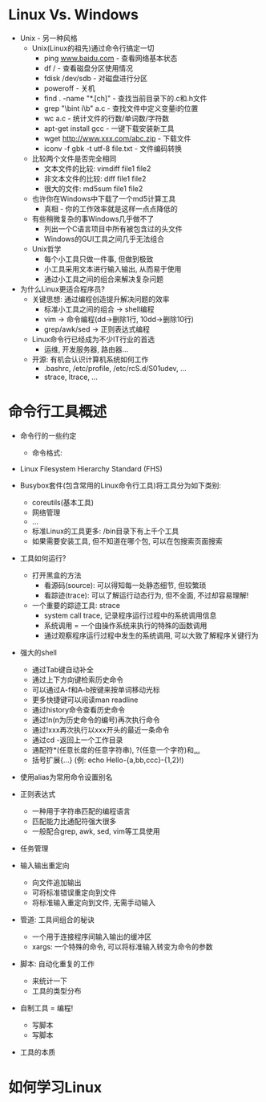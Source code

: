 # Linux Vs. Windows

- Unix - 另一种风格
    - Unix(Linux的祖先)通过命令行搞定一切
        - ping www.baidu.com - 查看网络基本状态
        - df / - 查看磁盘分区使用情况
        - fdisk /dev/sdb - 对磁盘进行分区
        - poweroff - 关机
        - find . -name "*.[ch]" - 查找当前目录下的.c和.h文件
        - grep "\bint i\b" a.c - 查找文件中定义变量i的位置
        - wc a.c - 统计文件的行数/单词数/字符数
        - apt-get install gcc - 一键下载安装新工具
        - wget http://www.xxx.com/abc.zip - 下载文件
        - iconv -f gbk -t utf-8 file.txt - 文件编码转换
    - 比较两个文件是否完全相同
        - 文本文件的比较: vimdiff file1 file2
        - 非文本文件的比较: diff file1 file2
        - 很大的文件: md5sum file1 file2
    - 也许你在Windows中下载了一个md5计算工具
        - 真相 - 你的工作效率就是这样一点点降低的
    - 有些稍微复杂的事Windows几乎做不了
        - 列出一个C语言项目中所有被包含过的头文件
        - Windows的GUI工具之间几乎无法组合
    - Unix哲学
        - 每个小工具只做一件事, 但做到极致
        - 小工具采用文本进行输入输出, 从而易于使用
        - 通过小工具之间的组合来解决复杂问题
- 为什么Linux更适合程序员?
    - 关键思想: 通过编程创造提升解决问题的效率  
        - 标准小工具之间的组合 -> shell编程
        - vim -> 命令编程(dd->删除1行, 10dd->删除10行)
        - grep/awk/sed -> 正则表达式编程
    - Linux命令行已经成为不少IT行业的首选
        - 运维, 开发服务器, 路由器…
    - 开源: 有机会认识计算机系统如何工作
        - .bashrc, /etc/profile, /etc/rcS.d/S01udev, …  
        - strace, ltrace, …

# 命令行工具概述

- 命令行的一些约定
    - 命令格式:
- Linux Filesystem Hierarchy Standard (FHS)
- Busybox套件(包含常用的Linux命令行工具)将工具分为如下类别:
    - coreutils(基本工具)
    - 网络管理
    - ...
    - 标准Linux的工具更多: /bin目录下有上千个工具
    - 如果需要安装工具, 但不知道在哪个包, 可以在包搜索页面搜索
- 工具如何运行?
    - 打开黑盒的方法
        - 看源码(source): 可以得知每一处静态细节, 但较繁琐
        - 看踪迹(trace): 可以了解运行动态行为, 但不全面, 不过却容易理解!
    - 一个重要的踪迹工具: strace
        - system call trace, 记录程序运行过程中的系统调用信息   
        - 系统调用 = 一个由操作系统来执行的特殊的函数调用
        - 通过观察程序运行过程中发生的系统调用, 可以大致了解程序关键行为
- 强大的shell
    - 通过Tab键自动补全
    - 通过上下方向键检索历史命令
    - 可以通过A-f和A-b按键来按单词移动光标
    - 更多快捷键可以阅读man readline
    - 通过history命令查看历史命令
    - 通过!n(n为历史命令的编号)再次执行命令
    - 通过!xxx再次执行以xxx开头的最近一条命令
    - 通过cd -返回上一个工作目录
    - 通配符*(任意长度的任意字符串), ?(任意一个字符)和[...](集合中的任意一个字符)
    - 括号扩展{...} (例: echo Hello-{a,bb,ccc}-{1,2}!) 
- 使用alias为常用命令设置别名
- 正则表达式
    - 一种用于字符串匹配的编程语言
    - 匹配能力比通配符强大很多
    - 一般配合grep, awk, sed, vim等工具使用
- 任务管理
- 输入输出重定向
    - 向文件追加输出
    - 可将标准错误重定向到文件
    - 将标准输入重定向到文件, 无需手动输入
- 管道: 工具间组合的秘诀
    - 一个用于连接程序间输入输出的缓冲区
    - xargs: 一个特殊的命令, 可以将标准输入转变为命令的参数
- 脚本: 自动化重复的工作
    - 来统计一下 
    - 工具的类型分布   
- 自制工具 = 编程!
    - 写脚本
    - 写脚本

    



- 工具的本质





# 如何学习Linux
